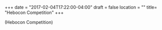 +++
date = "2017-02-04T17:22:00-04:00"
draft = false
location = ""
title= "Hebocon Competition"
+++

(Hebocon Competition)